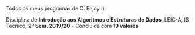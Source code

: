 Todos os meus programas de C. Enjoy :)

Disciplina de **Introdução aos Algoritmos e Estruturas de Dados**, LEIC-A, IS Técnico, **2º Sem. 2019/20** - Concluída com **19 valores**
